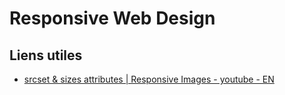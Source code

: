# Responsive Web Design

## Liens utiles
- [srcset & sizes attributes | Responsive Images  - youtube - EN](https://youtu.be/Y7FpDmszZm4?si=0QQJyroVFBXfUQYs)